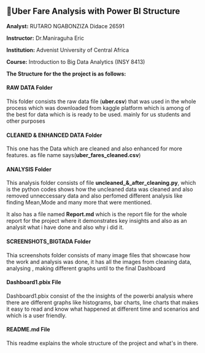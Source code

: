 ## 🚖Uber Fare Analysis with Power BI Structure
**Analyst:** RUTARO NGABONZIZA Didace   26591

**Instructor:** Dr.Maniraguha Eric

**Institution:** Advenist University of Central Africa

**Course:** Introduction to Big Data Analytics (INSY 8413)

**The Structure for the the project is as follows:**

#### RAW DATA Folder

This folder consists the raw data file (**uber.csv**) that was used in the whole process which was downloaded from kaggle platform which is among of the best for data which is is ready to be used. mainly for us students and other purposes

#### CLEANED & ENHANCED DATA Folder

This one has the Data which are cleaned and also enhanced for more features.
as file name says(**uber_fares_cleaned.csv**)

#### ANALYSIS Folder

This analysis folder consists of file **uncleaned_&_after_cleaning.py**, which is the python codes shows how the uncleaned data was cleaned and also removed unneccessary data and also perfomed different analysis like finding Mean,Mode and many more that were mentioned.

It also has a file named **Report.md** which is the report file for the whole report for the project where it demonstrates key insights and also as an analysit what i have done and also why i did it.

#### SCREENSHOTS_BIGTADA Folder

Thia screenshots folder consists of many image files that showcase how the work and analysis was done, it has all the images from cleaning data, analysing , making different graphs until to the final Dashboard

#### Dashboard1.pbix File

Dashboard1.pbix consist of the the insights of the powerbi analysis where there are different graphs like histograms, bar charts, line charts that makes it easy to read and know what happened at different time and scenarios and which is a user friendly.

#### README.md File

This readme explains the whole structure of the project and what's in there.
